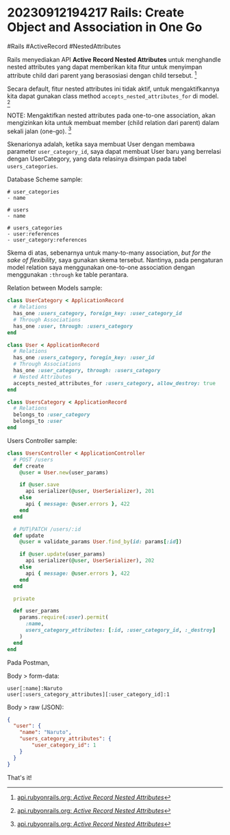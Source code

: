 # 20230912194217 Rails: Create Object and Association in One Go

#Rails #ActiveRecord #NestedAttributes

Rails menyediakan API **Active Record Nested Attributes** untuk menghandle nested attributes yang dapat memberikan kita fitur untuk menyimpan attribute child dari parent yang berasosiasi dengan child tersebut. [^1]

Secara default, fitur nested attributes ini tidak aktif, untuk mengaktifkannya kita dapat gunakan class method `accepts_nested_attributes_for` di model. [^1]

NOTE: Mengaktifkan nested attributes pada one-to-one association, akan mengizinkan kita untuk membuat member (child relation dari parent) dalam sekali jalan (one-go). [^1]

Skenarionya adalah, ketika saya membuat User dengan membawa parameter `user_category_id`, saya dapat membuat User baru yang berrelasi dengan UserCategory, yang data relasinya disimpan pada tabel `users_categories`.

Database Scheme sample:

```
# user_categories
- name

# users
- name

# users_categories
- user:references
- user_category:references
```

Skema di atas, sebenarnya untuk many-to-many association, *but for the sake of flexibility*, saya gunakan skema tersebut. Nantinya, pada pengaturan model relation saya menggunakan one-to-one association dengan menggunakan `:through` ke table perantara.

Relation between Models sample:

```ruby
class UserCategory < ApplicationRecord
  # Relations
  has_one :users_category, foreign_key: :user_category_id
  # Through Associations
  has_one :user, through: :users_category
end

class User < ApplicationRecord
  # Relations
  has_one :users_category, foregin_key: :user_id
  # Through Associations
  has_one :user_category, through: :users_category
  # Nested Attributes
  accepts_nested_attributes_for :users_category, allow_destroy: true
end

class UsersCategory < ApplicationRecord
  # Relations
  belongs_to :user_category
  belongs_to :user
end
```

Users Controller sample:

```ruby
class UsersController < ApplicationController
  # POST /users
  def create
    @user = User.new(user_params)

    if @user.save
      api serializer(@user, UserSerializer), 201
    else
      api { message: @user.errors }, 422
    end
  end

  # PUT|PATCH /users/:id
  def update
    @user = validate_params User.find_by(id: params[:id])

    if @user.update(user_params)
      api serializer(@user, UserSerializer), 202
    else
      api { message: @user.errors }, 422
    end
  end

  private

  def user_params
    params.require(:user).permit(
      :name,
      users_category_attributes: [:id, :user_category_id, :_destroy]
    )
  end
end
```

Pada Postman,

Body > form-data:

```
user[:name]:Naruto
user[:users_category_attributes][:user_category_id]:1
```

Body > raw (JSON):

```json
{
  "user": {
    "name": "Naruto",
    "users_category_attributes": {
        "user_category_id": 1
    }
  }
}
```

That's it!


[^1]: [api.rubyonrails.org: _Active Record Nested Attributes_](https://api.rubyonrails.org/classes/ActiveRecord/NestedAttributes/ClassMethods.html)
